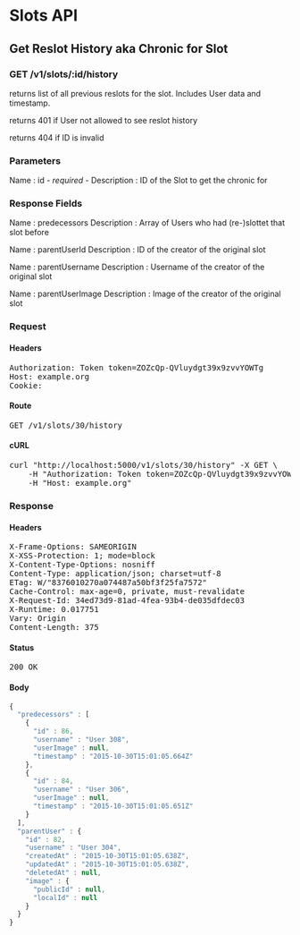 # Slots API

## Get Reslot History aka Chronic for Slot

### GET /v1/slots/:id/history

returns list of all previous reslots for the slot. Includes User data and timestamp.

returns 401 if User not allowed to see reslot history

returns 404 if ID is invalid

### Parameters

Name : id *- required -*
Description : ID of the Slot to get the chronic for


### Response Fields

Name : predecessors
Description : Array of Users who had (re-)slottet that slot before

Name : parentUserId
Description : ID of the creator of the original slot

Name : parentUsername
Description : Username of the creator of the original slot

Name : parentUserImage
Description : Image of the creator of the original slot

### Request

#### Headers

<pre>Authorization: Token token=ZOZcQp-QVluydgt39x9zvvYOWTg
Host: example.org
Cookie: </pre>

#### Route

<pre>GET /v1/slots/30/history</pre>

#### cURL

<pre class="request">curl &quot;http://localhost:5000/v1/slots/30/history&quot; -X GET \
	-H &quot;Authorization: Token token=ZOZcQp-QVluydgt39x9zvvYOWTg&quot; \
	-H &quot;Host: example.org&quot;</pre>

### Response

#### Headers

<pre>X-Frame-Options: SAMEORIGIN
X-XSS-Protection: 1; mode=block
X-Content-Type-Options: nosniff
Content-Type: application/json; charset=utf-8
ETag: W/&quot;8376010270a074487a50bf3f25fa7572&quot;
Cache-Control: max-age=0, private, must-revalidate
X-Request-Id: 34ed73d9-81ad-4fea-93b4-de035dfdec03
X-Runtime: 0.017751
Vary: Origin
Content-Length: 375</pre>

#### Status

<pre>200 OK</pre>

#### Body

```javascript
{
  "predecessors" : [
    {
      "id" : 86,
      "username" : "User 308",
      "userImage" : null,
      "timestamp" : "2015-10-30T15:01:05.664Z"
    },
    {
      "id" : 84,
      "username" : "User 306",
      "userImage" : null,
      "timestamp" : "2015-10-30T15:01:05.651Z"
    }
  ],
  "parentUser" : {
    "id" : 82,
    "username" : "User 304",
    "createdAt" : "2015-10-30T15:01:05.638Z",
    "updatedAt" : "2015-10-30T15:01:05.638Z",
    "deletedAt" : null,
    "image" : {
      "publicId" : null,
      "localId" : null
    }
  }
}
```
